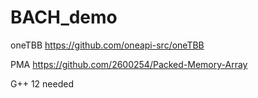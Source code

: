 # BACH_demo

oneTBB https://github.com/oneapi-src/oneTBB

PMA https://github.com/2600254/Packed-Memory-Array

G++ 12 needed